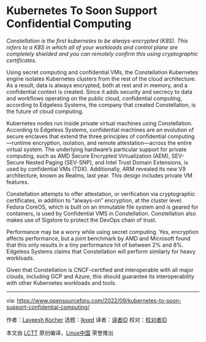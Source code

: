 [#]: subject: "Kubernetes To Soon Support Confidential Computing"
[#]: via: "https://www.opensourceforu.com/2022/09/kubernetes-to-soon-support-confidential-computing/"
[#]: author: "Laveesh Kocher https://www.opensourceforu.com/author/laveesh-kocher/"
[#]: collector: "lkxed"
[#]: translator: "littlebirdnest"
[#]: reviewer: " "
[#]: publisher: " "
[#]: url: " "

Kubernetes To Soon Support Confidential Computing
======
*Constellation is the first kubernetes to be always-encrypted (K8S). This refers to a K8S in which all of your workloads and control plane are completely shielded and you can remotely confirm this using cryptographic certificates.*

Using secret computing and confidential VMs, the Constellation Kubernetes engine isolates Kubernetes clusters from the rest of the cloud architecture. As a result, data is always encrypted, both at rest and in memory, and a confidential context is created. Since it adds security and secrecy to data and workflows operating on the public cloud, confidential computing, according to Edgeless Systems, the company that created Constellation, is the future of cloud computing.

Kubernetes nodes run inside private virtual machines using Constellation. According to Edgeless Systems, confidential machines are an evolution of secure enclaves that extend the three principles of confidential computing—runtime encryption, isolation, and remote attestation—across the entire virtual system. The underlying hardware’s particular support for private computing, such as AMD Secure Encrypted Virtualization (AEM), SEV-Secure Nested Paging (SEV-SNP), and Intel Trust Domain Extensions, is used by confidential VMs (TDX). Additionally, ARM revealed its new V9 architecture, known as Realms, last year. This design includes private VM features.

Constellation attempts to offer attestation, or verification via cryptographic certificates, in addition to “always-on” encryption, at the cluster level. Fedora CoreOS, which is built on an immutable file system and is geared for containers, is used by Confidential VMS in Constellation. Constellation also makes use of Sigstore to protect the DevOps chain of trust.

Performance may be a worry while using secret computing. Yes, encryption affects performance, but a joint benchmark by AMD and Microsoft found that this only results in a tiny performance hit of between 2% and 8%. Edgeless Systems claims that Constellation will perform similarly for heavy workloads.

Given that Constellation is CNCF-certified and interoperable with all major clouds, including GCP and Azure, this should guarantee its interoperability with other Kubernetes workloads and tools.

--------------------------------------------------------------------------------

via: https://www.opensourceforu.com/2022/09/kubernetes-to-soon-support-confidential-computing/

作者：[Laveesh Kocher][a]
选题：[lkxed][b]
译者：[译者ID](https://github.com/译者ID)
校对：[校对者ID](https://github.com/校对者ID)

本文由 [LCTT](https://github.com/LCTT/TranslateProject) 原创编译，[Linux中国](https://linux.cn/) 荣誉推出

[a]: https://www.opensourceforu.com/author/laveesh-kocher/
[b]: https://github.com/lkxed
